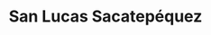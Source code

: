 ---
title: San Lucas Sacatepéquez
url: /san-lucas-sacatepequez/
latitude: 14.61
longitude: -90.658
---